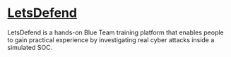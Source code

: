 # [LetsDefend](https://app.letsdefend.io/homepage)

LetsDefend is a hands-on Blue Team training platform that enables people to gain practical experience by investigating real cyber attacks inside a simulated SOC.
